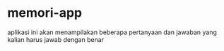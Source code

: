 # memori-app
aplikasi ini akan menampilakan beberapa pertanyaan dan jawaban yang kalian harus jawab dengan benar
